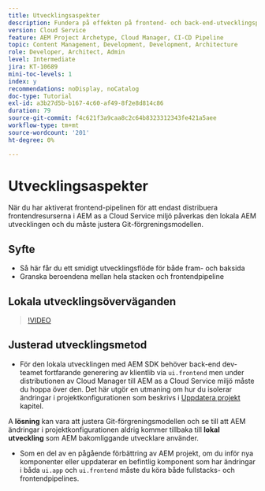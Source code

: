 ```yaml
---
title: Utvecklingsaspekter
description: Fundera på effekten på frontend- och back-end-utvecklingsprocessen när du aktiverar front-end-flödet.
version: Cloud Service
feature: AEM Project Archetype, Cloud Manager, CI-CD Pipeline
topic: Content Management, Development, Development, Architecture
role: Developer, Architect, Admin
level: Intermediate
jira: KT-10689
mini-toc-levels: 1
index: y
recommendations: noDisplay, noCatalog
doc-type: Tutorial
exl-id: a3b27d5b-b167-4c60-af49-8f2e8d814c86
duration: 79
source-git-commit: f4c621f3a9caa8c2c64b8323312343fe421a5aee
workflow-type: tm+mt
source-wordcount: '201'
ht-degree: 0%

---
```


# Utvecklingsaspekter

När du har aktiverat frontend-pipelinen för att endast distribuera frontendresurserna i AEM as a Cloud Service miljö påverkas den lokala AEM utvecklingen och du måste justera Git-förgreningsmodellen.

## Syfte

* Så här får du ett smidigt utvecklingsflöde för både fram- och baksida
* Granska beroendena mellan hela stacken och frontendpipeline


## Lokala utvecklingsöverväganden

>[!VIDEO](https://video.tv.adobe.com/v/3409421?quality=12&learn=on)


## Justerad utvecklingsmetod

* För den lokala utvecklingen med AEM SDK behöver back-end dev-teamet fortfarande generering av klientlib via `ui.frontend` men under distributionen av Cloud Manager till AEM as a Cloud Service miljö måste du hoppa över den. Det här utgör en utmaning om hur du isolerar ändringar i projektkonfigurationen som beskrivs i [Uppdatera projekt](update-project.md) kapitel.

A __lösning__ kan vara att justera Git-förgreningsmodellen och se till att AEM ändringar i projektkonfigurationen aldrig kommer tillbaka till __lokal utveckling__ som AEM bakomliggande utvecklare använder.


* Som en del av en pågående förbättring av AEM projekt, om du inför nya komponenter eller uppdaterar en befintlig komponent som har ändringar i båda `ui.app` och `ui.frontend` måste du köra både fullstacks- och frontendpipelines.

